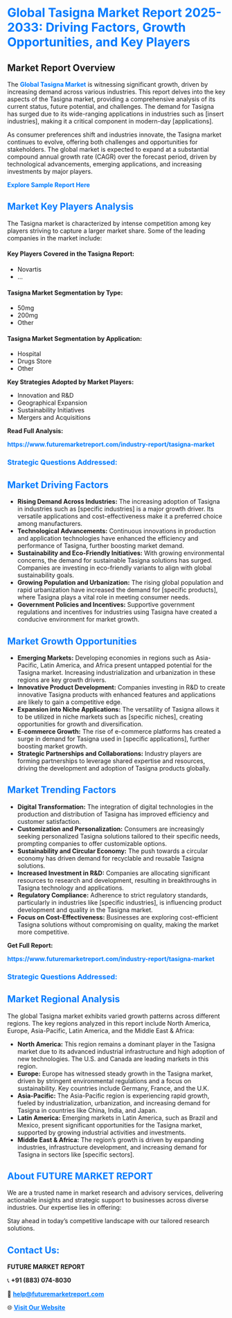 <h1 style="color: #007BFF;">Global Tasigna Market Report 2025-2033: Driving Factors, Growth Opportunities, and Key Players</h1>

<section id="overview">
<h2>Market Report Overview</h2>
<p>The <a href="https://www.futuremarketreport.com/industry-report/tasigna-market" style="color: #007BFF; text-decoration: none;"><strong>Global Tasigna Market</strong></a> is witnessing significant growth, driven by increasing demand across various industries. This report delves into the key aspects of the Tasigna market, providing a comprehensive analysis of its current status, future potential, and challenges. The demand for Tasigna has surged due to its wide-ranging applications in industries such as [insert industries], making it a critical component in modern-day [applications].</p>
<p>As consumer preferences shift and industries innovate, the Tasigna market continues to evolve, offering both challenges and opportunities for stakeholders. The global market is expected to expand at a substantial compound annual growth rate (CAGR) over the forecast period, driven by technological advancements, emerging applications, and increasing investments by major players.</p>
</section>

<section id="overview">
<p><a href="https://www.futuremarketreport.com/request-sample/reportId=103206" style="color: #007BFF; text-decoration: none;"><strong>Explore Sample Report Here</strong></a></p>
</section>

<section id="key-players">
<h2 style="color: #007BFF;">Market Key Players Analysis</h2>
<p>The Tasigna market is characterized by intense competition among key players striving to capture a larger market share. Some of the leading companies in the market include:</p>
<h4>Key Players Covered in the Tasigna Report:</h4>
<ul><li>Novartis</li><li>...</li></ul>
<h4>Tasigna Market Segmentation by Type:</h4>
<ul><li>50mg</li><li>200mg</li><li>Other</li></ul>

<h4>Tasigna Market Segmentation by Application:</h4>
<ul><li>Hospital</li><li>Drugs Store</li><li>Other</li></ul>
<p><strong>Key Strategies Adopted by Market Players:</strong></p>
<ul>
<li>Innovation and R&D</li>
<li>Geographical Expansion</li>
<li>Sustainability Initiatives</li>
<li>Mergers and Acquisitions</li>
</ul>
</section>

<section>
<p><strong>Read Full Analysis: </strong></p><a href="https://www.futuremarketreport.com/industry-report/tasigna-market" style="color: #007BFF; text-decoration: none;"><strong>https://www.futuremarketreport.com/industry-report/tasigna-market</strong></a>
<h3 style="color: #007BFF;">Strategic Questions Addressed:</h3>
</section>

<section id="driving-factors">
<h2 style="color: #007BFF;">Market Driving Factors</h2>
<ul>
<li><strong>Rising Demand Across Industries:</strong> The increasing adoption of Tasigna in industries such as [specific industries] is a major growth driver. Its versatile applications and cost-effectiveness make it a preferred choice among manufacturers.</li>
<li><strong>Technological Advancements:</strong> Continuous innovations in production and application technologies have enhanced the efficiency and performance of Tasigna, further boosting market demand.</li>
<li><strong>Sustainability and Eco-Friendly Initiatives:</strong> With growing environmental concerns, the demand for sustainable Tasigna solutions has surged. Companies are investing in eco-friendly variants to align with global sustainability goals.</li>
<li><strong>Growing Population and Urbanization:</strong> The rising global population and rapid urbanization have increased the demand for [specific products], where Tasigna plays a vital role in meeting consumer needs.</li>
<li><strong>Government Policies and Incentives:</strong> Supportive government regulations and incentives for industries using Tasigna have created a conducive environment for market growth.</li>
</ul>
</section>

<section id="growth-opportunities">
<h2 style="color: #007BFF;">Market Growth Opportunities</h2>
<ul>
<li><strong>Emerging Markets:</strong> Developing economies in regions such as Asia-Pacific, Latin America, and Africa present untapped potential for the Tasigna market. Increasing industrialization and urbanization in these regions are key growth drivers.</li>
<li><strong>Innovative Product Development:</strong> Companies investing in R&D to create innovative Tasigna products with enhanced features and applications are likely to gain a competitive edge.</li>
<li><strong>Expansion into Niche Applications:</strong> The versatility of Tasigna allows it to be utilized in niche markets such as [specific niches], creating opportunities for growth and diversification.</li>
<li><strong>E-commerce Growth:</strong> The rise of e-commerce platforms has created a surge in demand for Tasigna used in [specific applications], further boosting market growth.</li>
<li><strong>Strategic Partnerships and Collaborations:</strong> Industry players are forming partnerships to leverage shared expertise and resources, driving the development and adoption of Tasigna products globally.</li>
</ul>
</section>

<section id="trending-factors">
<h2 style="color: #007BFF;">Market Trending Factors</h2>
<ul>
<li><strong>Digital Transformation:</strong> The integration of digital technologies in the production and distribution of Tasigna has improved efficiency and customer satisfaction.</li>
<li><strong>Customization and Personalization:</strong> Consumers are increasingly seeking personalized Tasigna solutions tailored to their specific needs, prompting companies to offer customizable options.</li>
<li><strong>Sustainability and Circular Economy:</strong> The push towards a circular economy has driven demand for recyclable and reusable Tasigna solutions.</li>
<li><strong>Increased Investment in R&D:</strong> Companies are allocating significant resources to research and development, resulting in breakthroughs in Tasigna technology and applications.</li>
<li><strong>Regulatory Compliance:</strong> Adherence to strict regulatory standards, particularly in industries like [specific industries], is influencing product development and quality in the Tasigna market.</li>
<li><strong>Focus on Cost-Effectiveness:</strong> Businesses are exploring cost-efficient Tasigna solutions without compromising on quality, making the market more competitive.</li>
</ul>
</section>

<section>
<p><strong>Get Full Report: </strong></p><a href="https://www.futuremarketreport.com/industry-report/tasigna-market" style="color: #007BFF; text-decoration: none;"><strong>https://www.futuremarketreport.com/industry-report/tasigna-market</strong></a>
<h3 style="color: #007BFF;">Strategic Questions Addressed:</h3>
</section>


<section id="regional-analysis">
<h2 style="color: #007BFF;">Market Regional Analysis</h2>
<p>The global Tasigna market exhibits varied growth patterns across different regions. The key regions analyzed in this report include North America, Europe, Asia-Pacific, Latin America, and the Middle East & Africa:</p>
<ul>
<li><strong>North America:</strong> This region remains a dominant player in the Tasigna market due to its advanced industrial infrastructure and high adoption of new technologies. The U.S. and Canada are leading markets in this region.</li>
<li><strong>Europe:</strong> Europe has witnessed steady growth in the Tasigna market, driven by stringent environmental regulations and a focus on sustainability. Key countries include Germany, France, and the U.K.</li>
<li><strong>Asia-Pacific:</strong> The Asia-Pacific region is experiencing rapid growth, fueled by industrialization, urbanization, and increasing demand for Tasigna in countries like China, India, and Japan.</li>
<li><strong>Latin America:</strong> Emerging markets in Latin America, such as Brazil and Mexico, present significant opportunities for the Tasigna market, supported by growing industrial activities and investments.</li>
<li><strong>Middle East & Africa:</strong> The region’s growth is driven by expanding industries, infrastructure development, and increasing demand for Tasigna in sectors like [specific sectors].</li>
</ul>
</section>

<footer>
<h2 style="color: #007BFF;">About FUTURE MARKET REPORT</h2>
<p>We are a trusted name in market research and advisory services, delivering actionable insights and strategic support to businesses across diverse industries. Our expertise lies in offering:</p>

<p>Stay ahead in today’s competitive landscape with our tailored research solutions.</p>

<h2 style="color: #007BFF;">Contact Us:</h2>
<p><strong>FUTURE MARKET REPORT</strong></p>
<p>📞 <strong>+91 (883) 074-8030</strong></p>
<p>📧 <strong><a href="mailto:help@futuremarketreport.com" style="color: #007BFF;">help@futuremarketreport.com</a></strong></p>
<p>🌐 <strong><a href="https://www.futuremarketreport.com/" style="color: #007BFF;">Visit Our Website</a></strong></p>
</footer>